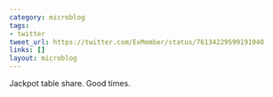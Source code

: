 ```yaml
---
category: microblog
tags:
- twitter
tweet_url: https://twitter.com/ExMember/status/76134229599191040
links: []
layout: microblog
---
```

Jackpot table share. Good times.
